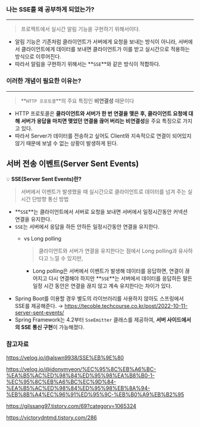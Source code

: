### 나는 SSE를 왜 공부하게 되었는가?
---
> 프로젝트에서 실시간 알림 기능을 구현하기 위해서이다.
> 
- 알림 기능은 기존처럼 클라이언트가 서버에게 요청을 보내는 방식이 아니라, 서버에서 클라이언트에게 데이터를 보내면 클라이언트가 이를 받고 실시간으로 적용하는 방식으로 이루어진다.
- 따라서 알림을 구현하기 위해서는 **`SSE`**와 같은 방식이 적합하다.

### 이러한 개념이 필요한 이유는?
---
> **`HTTP 프로토콜`**의 주요 특징인 **비연결성** 때문이다
> 
- HTTP 프로토콜은 **클라이언트와 서버가 한 번 연결을 맺은 후, 클라이언트 요청에 대해 서버가 응답을 마치면 맺었던 연결을 끊어 버리는 비연결성**을 주요 특징으로 가지고 있다.
- 따라서 Server가 데이터를 전송하고 싶어도 Client와 지속적으로 연결이 되어있지 않기 때문에 보낼 수 없는 상황이 발생하게 된다.

## 서버 전송 이벤트(Server Sent Events)

<aside>

💡 **SSE(Server Sent Events)란?**

</aside>

> 서버에서 이벤트가 발생했을 때 실시간으로 클라이언트로 데이터를 넘겨 주는 실시간 단방향 통신 방법
> 
- **`SSE`**는 클라이언트에서 서버로 요청을 보내면 서버에서 일정시간동안 커넥션 연결을 유지한다.
- `SSE`는 서버에서 응답을 하든 안하든 일정시간동안 연결을 유지한다.
    - vs Long polling
        
        > 클라이언트와 서버가 연결을 유지한다는 점에서 Long polling과 유사하다고 느낄 수 있지만,
        > 
        - Long polling은 서버에서 이벤트가 발생해 데이터를 응답하면, 연결이 끊어지고 다시 연결해야 하지만 **`SSE`**는 서버에서 데이터를 응답하든 말든 일정 시간 동안은 연결을 끊지 않고 계속 유지한다는 차이가 있다.
        
<aside>

- Spring Boot를 이용할 경우 별도의 라이브러리를 사용하지 않아도 스프링에서 SSE를 제공해준다. → https://tecoble.techcourse.co.kr/post/2022-10-11-server-sent-events/
- Spring Framework는 4.2부터 `SseEmitter` 클래스를 제공하여, **서버 사이드에서의 SSE 통신 구현**이 가능해졌다.
</aside>

### 참고자료

https://velog.io/@alswn9938/SSE%EB%9E%80

https://velog.io/@idonymyeon/%EC%95%8C%EB%A6%BC-%EA%B5%AC%ED%98%84%ED%95%98%EA%B8%B0-1-%EC%95%8C%EB%A6%BC%EC%9D%84-%EA%B5%AC%ED%98%84%ED%95%98%EB%8A%94-%EB%8B%A4%EC%96%91%ED%95%9C-%EB%B0%A9%EB%B2%95

https://gilssang97.tistory.com/69?category=1065324

https://victorydntmd.tistory.com/286

